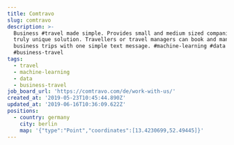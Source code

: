 ```yaml
---
title: Comtravo
slug: comtravo
description: >-
  Business #travel made simple. Provides small and medium sized companies a
  truly unique solution. Travellers or travel managers can book and manage their
  business trips with one simple text message. #machine-learning #data
  #business-travel
tags:
  - travel
  - machine-learning
  - data
  - business-travel
job_board_url: 'https://comtravo.com/de/work-with-us/'
created_at: '2019-05-23T10:45:44.890Z'
updated_at: '2019-06-16T10:36:09.622Z'
positions:
  - country: germany
    city: berlin
    map: '{"type":"Point","coordinates":[13.4230699,52.49445]}'
---
```

